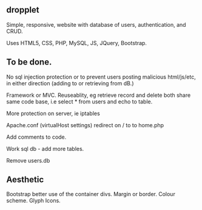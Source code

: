dropplet
--------
Simple, responsive, website with database of users, authentication, and CRUD.

Uses HTML5, CSS, PHP, MySQL, JS, JQuery, Bootstrap.


To be done.
-----------

No sql injection protection or to prevent users posting malicious html/js/etc, in either direction (adding to or retrieving from dB.)

Framework or MVC. Reuseablity, eg retrieve record and delete both share same code base, i.e select * from users and echo to table.

More protection on server, ie iptables

Apache.conf (virtualHost settings) redirect on / to to home.php

Add comments to code.

Work sql db - add more tables.

Remove users.db

Aesthetic
---------

Bootstrap better use of the container divs.
Margin or border. 
Colour scheme. 
Glyph Icons.
